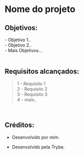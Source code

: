 <!-- Olá, Tryber!
Esse é apenas um arquivo inicial para o README do seu projeto.
É essencial que você preencha esse documento por conta própria, ok?
Não deixe de usar nossas dicas de escrita de README de projetos, e deixe sua criatividade brilhar!
:warning: IMPORTANTE: você precisa deixar nítido:


- quais arquivos/pastas foram desenvolvidos por você;

- quais arquivos/pastas foram desenvolvidos por outra pessoa estudante;

- quais arquivos/pastas foram desenvolvidos pela Trybe. -->

# Nome do projeto

## Objetivos:
<section>
- Objetivo 1..
</br> - Objetivo 2..
</br> - Mais Objetivos...

</section>

</br>

## Requisitos alcançados:

>1 - Requisito 1
</br> 2 - Requisito 2
</br> 3 - Requisito 3 
</br> 4 - mais..


</br>

## Créditos:

- Desenvolvido por mim. 

- Desenvolvido pela Trybe.


<!-- ## Preview:

 <img src="images/preview.png" width="900px" > -->


